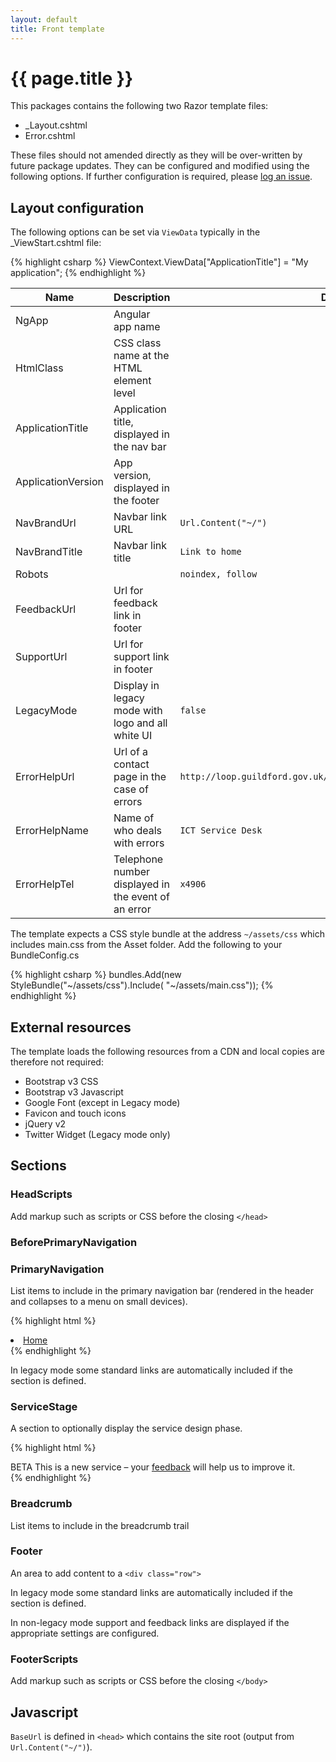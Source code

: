 ```yaml
---
layout: default
title: Front template
---
```


<div class="page-header">
    <h1>{{ page.title }}</h1>
</div>

This packages contains the following two Razor template files:

 - _Layout.cshtml
 - Error.cshtml
 
These files should not amended directly as they will be over-written by future package updates. They can be configured and modified using the following options. If further configuration is required, please [log an issue](https://github.com/GuildfordBC/front-template/issues/new).

## Layout configuration

The following options can be set via `ViewData` typically in the _ViewStart.cshtml file:

{% highlight csharp %}
ViewContext.ViewData["ApplicationTitle"] = "My application";
{% endhighlight %}

<div class="table-responsive">
    <table class="table">
        <thead>
            <tr>
                <th>Name</th>
                <th>Description</th>
                <th>Default</th>
            </tr>
        </thead>
        <tbody>
            <tr>
                <td>NgApp</td>
                <td>Angular app name</td>
                <td></td>
            </tr>
            <tr>
                <td>HtmlClass</td>
                <td>CSS class name at the HTML element level</td>
                <td></td>
            </tr>
            <tr>
                <td>ApplicationTitle</td>
                <td>Application title, displayed in the nav bar</td>
                <td></td>
            </tr>
            <tr>
                <td>ApplicationVersion</td>
                <td>App version, displayed in the footer</td>
                <td></td>
            </tr>
            <tr>
                <td>NavBrandUrl</td>
                <td>Navbar link URL</td>
                <td><code>Url.Content("~/")</code></td>
            </tr>
            <tr>
                <td>NavBrandTitle</td>
                <td>Navbar link title</td>
                <td><code>Link to home</code></td>
            </tr>
            <tr>
                <td>Robots</td>
                <td></td>
                <td><code>noindex, follow</code></td>
            </tr>
            <tr>
                <td>FeedbackUrl</td>
                <td>Url for feedback link in footer</td>
                <td></td>
            </tr>
            <tr>
                <td>SupportUrl</td>
                <td>Url for support link in footer</td>
                <td></td>
            </tr>
            <tr>
                <td>LegacyMode</td>
                <td>Display in legacy mode with logo and all white UI</td>
                <td><code>false</code></td>
            </tr>
            <tr>
                <td>ErrorHelpUrl</td>
                <td>Url of a contact page in the case of errors</td>
                <td><code>http://loop.guildford.gov.uk/BS/Pages/LogaServiceDeskCall.aspx</code></td>
            </tr>
            <tr>
                <td>ErrorHelpName</td>
                <td>Name of who deals with errors</td>
                <td><code>ICT Service Desk</code></td>
            </tr>
            <tr>
                <td>ErrorHelpTel</td>
                <td>Telephone number displayed in the event of an error</td>
                <td><code>x4906</code></td>
            </tr>
        </tbody>
    </table>
</div>

The template expects a CSS style bundle at the address `~/assets/css` which includes main.css from the Asset folder. Add the following to your BundleConfig.cs

{% highlight csharp %}
            bundles.Add(new StyleBundle("~/assets/css").Include(
                      "~/assets/main.css"));
{% endhighlight %}

## External resources

The template loads the following resources from a CDN and local copies are therefore not required:

 - Bootstrap v3 CSS
 - Bootstrap v3 Javascript
 - Google Font (except in Legacy mode)
 - Favicon and touch icons
 - jQuery v2
 - Twitter Widget (Legacy mode only)
 
## Sections

### HeadScripts
Add markup such as scripts or CSS before the closing `</head>`

### BeforePrimaryNavigation

### PrimaryNavigation
List items to include in the primary navigation bar (rendered in the header and collapses to a menu on small devices).

{% highlight html %}
   <li><a href="http://www.guildford.gov.uk">Home</a></li>
{% endhighlight %}

In legacy mode some standard links are automatically included if the section is defined.

### ServiceStage
A section to optionally display the service design phase.

{% highlight html %}
<div class="service-stage">
    <div class="container">
        <div class="row">
            <div class="col-xs-12">
                <span class="label label-stage label-beta">BETA</span> This is a new service – your <a href="#" title="Send feedback about CustomerPoint">feedback</a> will help us to improve it.
            </div>
        </div>
    </div>
</div>
{% endhighlight %}

### Breadcrumb
List items to include in the breadcrumb trail

### Footer
An area to add content to a `<div class="row">`

In legacy mode some standard links are automatically included if the section is defined.

In non-legacy mode support and feedback links are displayed if the appropriate settings are configured.

### FooterScripts
Add markup such as scripts or CSS before the closing `</body>`

## Javascript

`BaseUrl` is defined in `<head>` which contains the site root (output from `Url.Content("~/")`).
